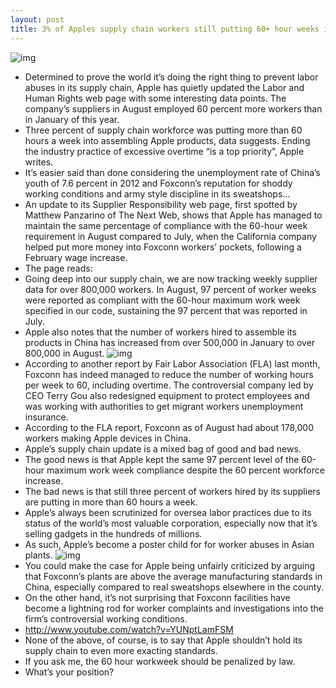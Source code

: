 ```yaml
---
layout: post
title: 3% of Apples supply chain workers still putting 60+ hour weeks into someone elses dream
---
```

![img](http://media.idownloadblog.com/wp-content/uploads/2012/01/foxconn-workers.jpg)
* Determined to prove the world it’s doing the right thing to prevent labor abuses in its supply chain, Apple has quietly updated the Labor and Human Rights web page with some interesting data points. The company’s suppliers in August employed 60 percent more workers than in January of this year.
* Three percent of supply chain workforce was putting more than 60 hours a week into assembling Apple products, data suggests. Ending the industry practice of excessive overtime “is a top priority”, Apple writes.
* It’s easier said than done considering the unemployment rate of China’s youth of 7.6 percent in 2012 and Foxconn’s reputation for shoddy working conditions and army style discipline in its sweatshops…
* An update to its Supplier Responsibility web page, first spotted by Matthew Panzarino of The Next Web, shows that Apple has managed to maintain the same percentage of compliance with the 60-hour week requirement in August compared to July, when the California company helped put more money into Foxconn workers’ pockets, following a February wage increase.
* The page reads:
* Going deep into our supply chain, we are now tracking weekly supplier data for over 800,000 workers. In August, 97 percent of worker weeks were reported as compliant with the 60-hour maximum work week specified in our code, sustaining the 97 percent that was reported in July.
* Apple also notes that the number of workers hired to assemble its products in China has increased from over 500,000 in January to over 800,000 in August.
![img](http://media.idownloadblog.com/wp-content/uploads/2012/09/Apple-supply-work-hour-compliance-201208.png)
* According to another report by Fair Labor Association (FLA) last month, Foxconn has indeed managed to reduce the number of working hours per week to 60, including overtime. The controversial company led by CEO Terry Gou also redesigned equipment to protect employees and was working with authorities to get migrant workers unemployment insurance.
* According to the FLA report, Foxconn as of August had about 178,000 workers making Apple devices in China.
* Apple’s supply chain update is a mixed bag of good and bad news.
* The good news is that Apple kept the same 97 percent level of the 60-hour maximum work week compliance despite the 60 percent workforce increase.
* The bad news is that still three percent of workers hired by its suppliers are putting in more than 60 hours a week.
* Apple’s always been scrutinized for oversea labor practices due to its status of the world’s most valuable corporation, especially now that it’s selling gadgets in the hundreds of millions.
* As such, Apple’s become a poster child for for worker abuses in Asian plants.
![img](http://media.idownloadblog.com/wp-content/uploads/2012/09/foxconn-sad-2.jpg)
* You could make the case for Apple being unfairly criticized by arguing that Foxconn’s plants are above the average manufacturing standards in China, especially compared to real sweatshops elsewhere in the county.
* On the other hand, it’s not surprising that Foxconn facilities have become a lightning rod for worker complaints and investigations into the firm’s controversial working conditions.
* http://www.youtube.com/watch?v=YUNptLamFSM
* None of the above, of course, is to say that Apple shouldn’t hold its supply chain to even more exacting standards.
* If you ask me, the 60 hour workweek should be penalized by law.
* What’s your position?

